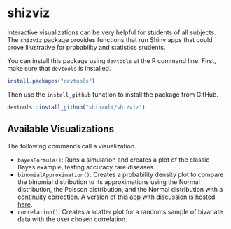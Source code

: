 # shizviz

Interactive visualizations can be very helpful for students of all subjects. 
The `shizviz` package provides functions that run Shiny apps that could prove
illustrative for probability and statistics students.

You can install this package using `devtools` at the R command line.  First, 
make sure that `devtools` is installed.
```r
install.packages("devtools")
```
Then use the `install_github` function to install the package from GitHub.
```r
devtools::install_github("shinault/shizviz")
```

## Available Visualizations

The following commands call a visualization.
* `bayesFormula()`: Runs a simulation and creates a plot of the classic Bayes
example, testing accuracy rare diseases.
* `binomialApproximation()`: Creates a probability density plot to compare the 
binomial distribution to its approximations using the Normal distribution, the
Poisson distribution, and the Normal distribution with a continuity correction.
A version of this app with discussion is hosted
[here](https://shinault.shinyapps.io/BinomialApprox/).
* `correlation()`: Creates a scatter plot for a randoms sample of bivariate data
with the user chosen correlation.

